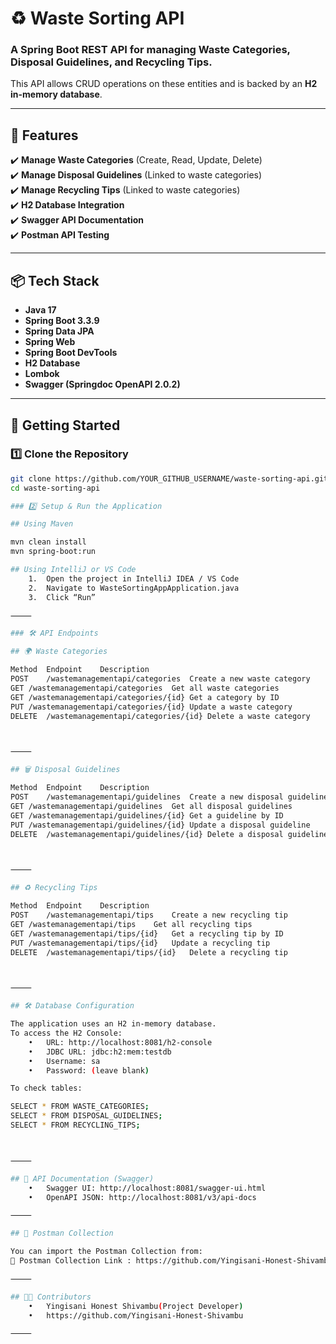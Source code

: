 # ♻️ Waste Sorting API

### A **Spring Boot REST API** for managing **Waste Categories, Disposal Guidelines, and Recycling Tips**. 
This API allows CRUD operations on these entities and is backed by an **H2 in-memory database**.

---

## 📌 Features
✔️ **Manage Waste Categories** (Create, Read, Update, Delete)  
✔️ **Manage Disposal Guidelines** (Linked to waste categories)  
✔️ **Manage Recycling Tips** (Linked to waste categories)  
✔️ **H2 Database Integration**  
✔️ **Swagger API Documentation**  
✔️ **Postman API Testing**  

---

## 📦 Tech Stack
- **Java 17**  
- **Spring Boot 3.3.9**  
- **Spring Data JPA**  
- **Spring Web**  
- **Spring Boot DevTools**  
- **H2 Database**  
- **Lombok**  
- **Swagger (Springdoc OpenAPI 2.0.2)**  

---

## 🚀 Getting Started

### 1️⃣ Clone the Repository
```sh
git clone https://github.com/YOUR_GITHUB_USERNAME/waste-sorting-api.git
cd waste-sorting-api

### 2️⃣ Setup & Run the Application

## Using Maven

mvn clean install
mvn spring-boot:run

## Using IntelliJ or VS Code
	1.	Open the project in IntelliJ IDEA / VS Code
	2.	Navigate to WasteSortingAppApplication.java
	3.	Click “Run”

⸻

### 🛠 API Endpoints

## 🌍 Waste Categories

Method	Endpoint	Description
POST	/wastemanagementapi/categories	Create a new waste category
GET	/wastemanagementapi/categories	Get all waste categories
GET	/wastemanagementapi/categories/{id}	Get a category by ID
PUT	/wastemanagementapi/categories/{id}	Update a waste category
DELETE	/wastemanagementapi/categories/{id}	Delete a waste category



⸻

## 🗑️ Disposal Guidelines

Method	Endpoint	Description
POST	/wastemanagementapi/guidelines	Create a new disposal guideline
GET	/wastemanagementapi/guidelines	Get all disposal guidelines
GET	/wastemanagementapi/guidelines/{id}	Get a guideline by ID
PUT	/wastemanagementapi/guidelines/{id}	Update a disposal guideline
DELETE	/wastemanagementapi/guidelines/{id}	Delete a disposal guideline



⸻

## ♻️ Recycling Tips

Method	Endpoint	Description
POST	/wastemanagementapi/tips	Create a new recycling tip
GET	/wastemanagementapi/tips	Get all recycling tips
GET	/wastemanagementapi/tips/{id}	Get a recycling tip by ID
PUT	/wastemanagementapi/tips/{id}	Update a recycling tip
DELETE	/wastemanagementapi/tips/{id}	Delete a recycling tip



⸻

## 🛠 Database Configuration

The application uses an H2 in-memory database.
To access the H2 Console:
	•	URL: http://localhost:8081/h2-console
	•	JDBC URL: jdbc:h2:mem:testdb
	•	Username: sa
	•	Password: (leave blank)

To check tables:

SELECT * FROM WASTE_CATEGORIES;
SELECT * FROM DISPOSAL_GUIDELINES;
SELECT * FROM RECYCLING_TIPS;



⸻

## 📖 API Documentation (Swagger)
	•	Swagger UI: http://localhost:8081/swagger-ui.html
	•	OpenAPI JSON: http://localhost:8081/v3/api-docs

⸻

## 📮 Postman Collection

You can import the Postman Collection from:
📌 Postman Collection Link : https://github.com/Yingisani-Honest-Shivambu/Enviro365_Waste_Management/blob/main/Waste%20Sorting%20API.postman_collection.json

⸻

## 👨‍💻 Contributors
	•	Yingisani Honest Shivambu(Project Developer)
	•	https://github.com/Yingisani-Honest-Shivambu

⸻



